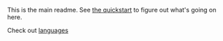 This is the main readme. See [the quickstart](/quickstart.md) to figure out what's going on here.

Check out [languages](/syntax/code/languages)
